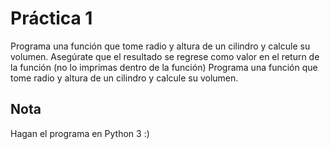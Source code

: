 # Práctica 1
Programa una función que tome radio y altura de un cilindro y calcule su volumen. Asegúrate que el resultado se regrese como valor en el return de la función (no lo imprimas dentro de la función)
Programa una función que tome radio y altura de un cilindro y calcule su volumen.

## Nota
Hagan el programa en Python 3 :)
